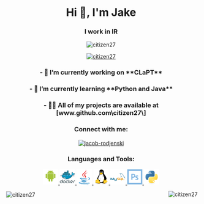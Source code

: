 <h1 align="center">Hi 👋, I'm Jake</h1>
<h3 align="center">I work in IR</h3>

<p align="center"> <img src="https://komarev.com/ghpvc/?username=citizen27&label=Profile%20views&color=0e75b6&style=flat" alt="citizen27" /> </p>

<p align="center"> <a href="https://github.com/ryo-ma/github-profile-trophy"><img src="https://github-profile-trophy.vercel.app/?username=citizen27" alt="citizen27" /></a> </p>

<h3 align="center">- 🔭 I’m currently working on **CLaPT**</h3>

<h3 align="center">- 🌱 I’m currently learning **Python and Java**</h3>

<h3 align="center">- 👨‍💻 All of my projects are available at [www.github.com\citizen27\]</h3>

<h3 align="center">Connect with me:</h3>
<p align="center">
<a href="https://linkedin.com/in/jacob-rodjenski" target="blank"><img align="center" src="https://raw.githubusercontent.com/rahuldkjain/github-profile-readme-generator/master/src/images/icons/Social/linked-in-alt.svg" alt="jacob-rodjenski" height="30" width="40" /></a>
</p>

<h3 align="center">Languages and Tools:</h3>
<p align="center"> <a href="https://developer.android.com" target="_blank" rel="noreferrer"> <img src="https://raw.githubusercontent.com/devicons/devicon/master/icons/android/android-original-wordmark.svg" alt="android" width="40" height="40"/> </a> <a href="https://www.docker.com/" target="_blank" rel="noreferrer"> <img src="https://raw.githubusercontent.com/devicons/devicon/master/icons/docker/docker-original-wordmark.svg" alt="docker" width="40" height="40"/> </a> <a href="https://www.java.com" target="_blank" rel="noreferrer"> <img src="https://raw.githubusercontent.com/devicons/devicon/master/icons/java/java-original.svg" alt="java" width="40" height="40"/> </a> <a href="https://www.linux.org/" target="_blank" rel="noreferrer"> <img src="https://raw.githubusercontent.com/devicons/devicon/master/icons/linux/linux-original.svg" alt="linux" width="40" height="40"/> </a> <a href="https://www.mysql.com/" target="_blank" rel="noreferrer"> <img src="https://raw.githubusercontent.com/devicons/devicon/master/icons/mysql/mysql-original-wordmark.svg" alt="mysql" width="40" height="40"/> </a> <a href="https://www.photoshop.com/en" target="_blank" rel="noreferrer"> <img src="https://raw.githubusercontent.com/devicons/devicon/master/icons/photoshop/photoshop-line.svg" alt="photoshop" width="40" height="40"/> </a> <a href="https://www.python.org" target="_blank" rel="noreferrer"> <img src="https://raw.githubusercontent.com/devicons/devicon/master/icons/python/python-original.svg" alt="python" width="40" height="40"/> </a> </p>

<p><img align="right" src="https://github-readme-stats.vercel.app/api/top-langs?username=citizen27&show_icons=true&locale=en&layout=compact" alt="citizen27" /></p>

<p>&nbsp;<img align="center" src="https://github-readme-stats.vercel.app/api?username=citizen27&show_icons=true&locale=en" alt="citizen27" /></p>

